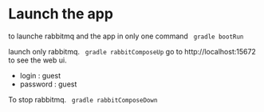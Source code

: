 # Launch the app

to launche rabbitmq and the app in only one command
``` gradle bootRun```

launch only rabbitmq.
``` gradle rabbitComposeUp```
go to http://localhost:15672 to see the web ui.
- login : guest
- password : guest

To stop rabbitmq.
``` gradle rabbitComposeDown```